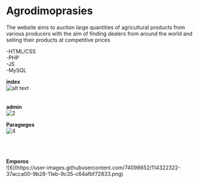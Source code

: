 # Agrodimoprasies

The website aims to auction large quantities of agricultural products from various producers with the aim of finding dealers from around the world and selling their products at competitive prices

-HTML/CSS </br>
-PHP </br>
-JS </br>
-MySQL </br>

<b>index</b>
</br>
![alt text](https://user-images.githubusercontent.com/74098652/114322155-5068b000-9b27-11eb-9ce0-9be73c79c4fe.png)
</br>
</br>
</br>
<b>admin</b>
</br>
![2](https://user-images.githubusercontent.com/74098652/114322290-fc120000-9b27-11eb-9a5e-e57304dd7108.png)
 
 <b>Paragwgos</b>
</br>
![4](https://user-images.githubusercontent.com/74098652/114322303-0f24d000-9b28-11eb-9221-f80b233608a3.png)

</br>
</br>
</br>
<b>Emporos</b>
</br>
![6](https://user-images.githubusercontent.com/74098652/114322322-37acca00-9b28-11eb-9c35-c64afbf72833.png)
